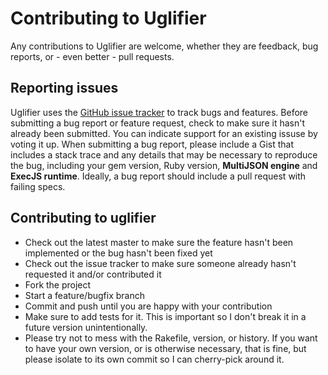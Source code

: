 # Contributing to Uglifier

Any contributions to Uglifier are welcome, whether they are feedback, bug reports, or - even better - pull requests. 

## Reporting issues

Uglifier uses the [GitHub issue tracker](https://github.com/lautis/uglifier/issues) to track bugs and features. Before submitting a bug report or feature request, check to make sure it hasn't already been submitted. You can indicate support for an existing issuse by voting it up. When submitting a bug report, please include a Gist that includes a stack trace and any details that may be necessary to reproduce the bug, including your gem version, Ruby version, **MultiJSON engine** and **ExecJS runtime**. Ideally, a bug report should include a pull request with failing specs.

## Contributing to uglifier

* Check out the latest master to make sure the feature hasn't been implemented or the bug hasn't been fixed yet
* Check out the issue tracker to make sure someone already hasn't requested it and/or contributed it
* Fork the project
* Start a feature/bugfix branch
* Commit and push until you are happy with your contribution
* Make sure to add tests for it. This is important so I don't break it in a future version unintentionally.
* Please try not to mess with the Rakefile, version, or history. If you want to have your own version, or is otherwise necessary, that is fine, but please isolate to its own commit so I can cherry-pick around it.
